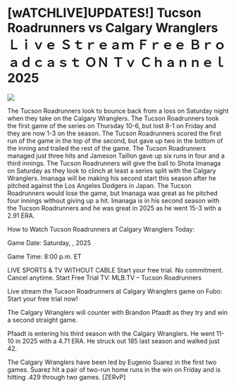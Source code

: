 # [wATCHLIVE]UPDATES!] Tucson Roadrunners vs Calgary Wranglers Ｌｉｖｅ Ｓｔｒｅａｍ Ｆｒｅｅ Ｂｒｏａｄｃａｓｔ ＯＮ Ｔｖ Ｃｈａｎｎｅｌ  2025  
  
  
[![](https://i.imgur.com/qSNzIqt.png)](https://movie.rssnews.media/gsOmbBd.php)  
  
The Tucson Roadrunners look to bounce back from a loss on Saturday night when they take on the Calgary Wranglers. The Tucson Roadrunners took the first game of the series on Thursday 10-6, but lost 8-1 on Friday and they are now 1-3 on the season. The Tucson Roadrunners scored the first run of the game in the top of the second, but gave up two in the bottom of the inning and trailed the rest of the game. The Tucson Roadrunners managed just three hits and Jameson Taillon gave up six runs in four and a third innings. The Tucson Roadrunners will give the ball to Shota Imanaga on Saturday as they look to clinch at least a series split with the Calgary Wranglers. Imanaga will be making his second start this season after he pitched against the Los Angeles Dodgers in Japan. The Tucson Roadrunners would lose the game, but Imanaga was great as he pitched four innings without giving up a hit. Imanaga is in his second season with the Tucson Roadrunners and he was great in 2025 as he went 15-3 with a 2.91 ERA.

How to Watch Tucson Roadrunners at Calgary Wranglers Today:

Game Date: Saturday, , 2025

Game Time: 8:00 p.m. ET

LIVE SPORTS & TV WITHOUT CABLE
Start your free trial. No commitment. Cancel anytime.
Start Free Trial
TV: MLB.TV – Tucson Roadrunners

Live stream the Tucson Roadrunners at Calgary Wranglers game on Fubo: Start your free trial now!

The Calgary Wranglers will counter with Brandon Pfaadt as they try and win a second straight game.

Pfaadt is entering his third season with the Calgary Wranglers. He went 11-10 in 2025 with a 4.71 ERA. He struck out 185 last season and walked just 42.

The Calgary Wranglers have been led by Eugenio Suarez in the first two games. Suarez hit a pair of two-run home runs in the win on Friday and is hitting .429 through two games. [ZERvP]